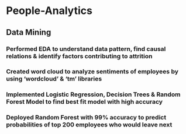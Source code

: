 # People-Analytics
## Data Mining

### Performed EDA to understand data pattern, find causal relations & identify factors contributing to attrition
### Created word cloud to analyze sentiments of employees by using ‘wordcloud’ & ‘tm’ libraries
### Implemented Logistic Regression, Decision Trees & Random Forest Model to find best fit model with high accuracy
### Deployed Random Forest with 99% accuracy to predict probabilities of top 200 employees who would leave next
